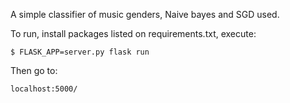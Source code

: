 A simple classifier of music genders, Naive bayes and SGD used.

To run, install packages listed on requirements.txt, execute:
```
$ FLASK_APP=server.py flask run
```
Then go to: 
```
localhost:5000/
```
